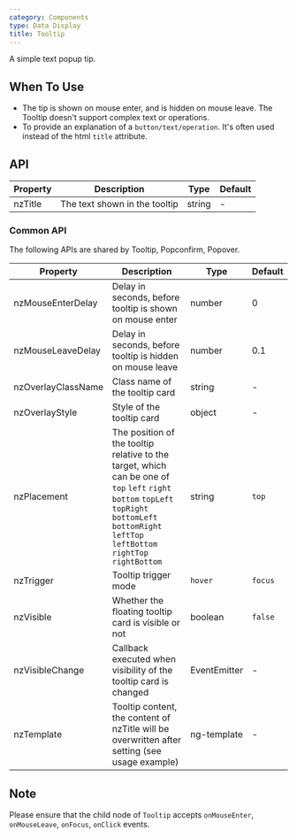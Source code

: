 ```yaml
---
category: Components
type: Data Display
title: Tooltip
---
```


A simple text popup tip.

## When To Use

- The tip is shown on mouse enter, and is hidden on mouse leave. The Tooltip doesn't support complex text or operations.
- To provide an explanation of a `button/text/operation`. It's often used instead of the html `title` attribute.

## API

| Property | Description | Type | Default |
| -------- | ----------- | ---- | ------- |
| nzTitle | The text shown in the tooltip | string | - |

### Common API

The following APIs are shared by Tooltip, Popconfirm, Popover.

| Property | Description | Type | Default |
| -------- | ----------- | ---- | ------- |
| nzMouseEnterDelay | Delay in seconds, before tooltip is shown on mouse enter | number | 0 |
| nzMouseLeaveDelay | Delay in seconds, before tooltip is hidden on mouse leave | number | 0.1 |
| nzOverlayClassName | Class name of the tooltip card | string | - |
| nzOverlayStyle | Style of the tooltip card | object | - |
| nzPlacement | The position of the tooltip relative to the target, which can be one of `top` `left` `right` `bottom` `topLeft` `topRight` `bottomLeft` `bottomRight` `leftTop` `leftBottom` `rightTop` `rightBottom` | string | `top` |
| nzTrigger | Tooltip trigger mode | `hover`  |  `focus`  |  `click` | `hover` |
| nzVisible | Whether the floating tooltip card is visible or not | boolean | `false` |
| nzVisibleChange | Callback executed when visibility of the tooltip card is changed | EventEmitter | - |
| nzTemplate | Tooltip content, the content of nzTitle will be overwritten after setting (see usage example) | ng-template | - |

## Note

Please ensure that the child node of `Tooltip` accepts `onMouseEnter`, `onMouseLeave`, `onFocus`, `onClick` events.
